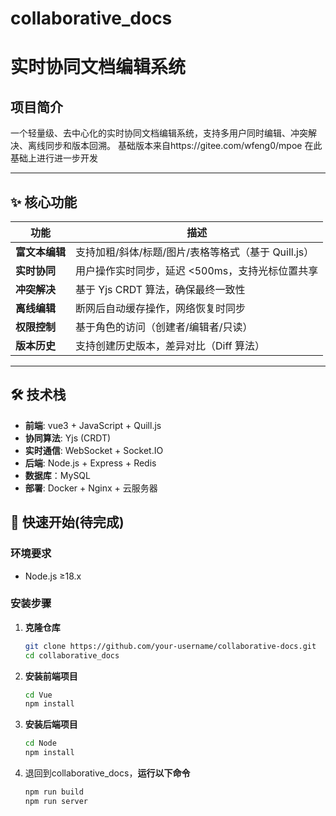 # collaborative_docs
# 实时协同文档编辑系统

## 项目简介
一个轻量级、去中心化的实时协同文档编辑系统，支持多用户同时编辑、冲突解决、离线同步和版本回溯。
基础版本来自https://gitee.com/wfeng0/mpoe
在此基础上进行进一步开发

---

## ✨ 核心功能
| 功能                  | 描述                                                                 |
|-----------------------|----------------------------------------------------------------------|
| **富文本编辑**        | 支持加粗/斜体/标题/图片/表格等格式（基于 Quill.js）                  |
| **实时协同**          | 用户操作实时同步，延迟 <500ms，支持光标位置共享                      |
| **冲突解决**          | 基于 Yjs CRDT 算法，确保最终一致性                                   |
| **离线编辑**          | 断网后自动缓存操作，网络恢复时同步                                   |
| **权限控制**          | 基于角色的访问（创建者/编辑者/只读）                                 |
| **版本历史**          | 支持创建历史版本，差异对比（Diff 算法）                              |

---

## 🛠️ 技术栈
- **前端**: vue3 + JavaScript + Quill.js
- **协同算法**: Yjs (CRDT)  
- **实时通信**: WebSocket + Socket.IO  
- **后端**: Node.js + Express + Redis
- **数据库**：MySQL
- **部署**: Docker + Nginx + 云服务器  

## 🚀 快速开始(待完成)

### 环境要求
- Node.js ≥18.x

### 安装步骤
1. **克隆仓库**
   ```bash
   git clone https://github.com/your-username/collaborative-docs.git
   cd collaborative_docs
2. **安装前端项目**
   ```bash
   cd Vue
   npm install
3. **安装后端项目**
   ```bash
   cd Node
   npm install
4. 退回到collaborative_docs，**运行以下命令**
   ```bash
   npm run build
   npm run server


